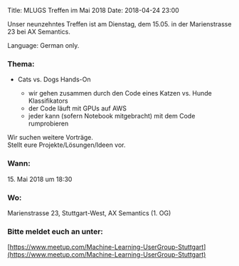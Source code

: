 Title: MLUGS Treffen im Mai 2018
Date: 2018-04-24 23:00

Unser neunzehntes Treffen ist am Dienstag, dem 15.05. in der Marienstrasse 23 bei AX Semantics.

Language: German only.

### Thema:


- Cats vs. Dogs Hands-On

  * wir gehen zusammen durch den Code eines Katzen vs. Hunde Klassifikators
  * der Code läuft mit GPUs auf AWS
  * jeder kann (sofern Notebook mitgebracht) mit dem Code rumprobieren


Wir suchen weitere Vorträge.  
Stellt eure Projekte/Lösungen/Ideen vor.


### Wann:

<p>15. Mai 2018 um 18:30</p>  

### Wo:

Marienstrasse 23, Stuttgart-West, AX Semantics (1. OG)

### Bitte meldet euch an unter:
[https://www.meetup.com/Machine-Learning-UserGroup-Stuttgart](https://www.meetup.com/Machine-Learning-UserGroup-Stuttgart)
